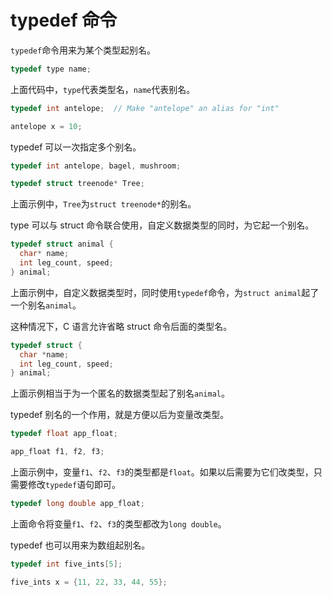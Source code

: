 # typedef 命令

`typedef`命令用来为某个类型起别名。

```c
typedef type name;
```

上面代码中，`type`代表类型名，`name`代表别名。

```c
typedef int antelope;  // Make "antelope" an alias for "int"

antelope x = 10;
```

typedef 可以一次指定多个别名。

```c
typedef int antelope, bagel, mushroom;
```

```c
typedef struct treenode* Tree;
```

上面示例中，`Tree`为`struct treenode*`的别名。

type 可以与 struct 命令联合使用，自定义数据类型的同时，为它起一个别名。

```c
typedef struct animal {
  char* name;
  int leg_count, speed;
} animal;
```

上面示例中，自定义数据类型时，同时使用`typedef`命令，为`struct animal`起了一个别名`animal`。

这种情况下，C 语言允许省略 struct 命令后面的类型名。

```c
typedef struct {
  char *name;
  int leg_count, speed;
} animal;
```

上面示例相当于为一个匿名的数据类型起了别名`animal`。

typedef 别名的一个作用，就是方便以后为变量改类型。

```c
typedef float app_float;

app_float f1, f2, f3;
```

上面示例中，变量`f1`、`f2`、`f3`的类型都是`float`。如果以后需要为它们改类型，只需要修改`typedef`语句即可。

```c
typedef long double app_float;
```

上面命令将变量`f1`、`f2`、`f3`的类型都改为`long double`。

typedef 也可以用来为数组起别名。

```c
typedef int five_ints[5];

five_ints x = {11, 22, 33, 44, 55};
```

